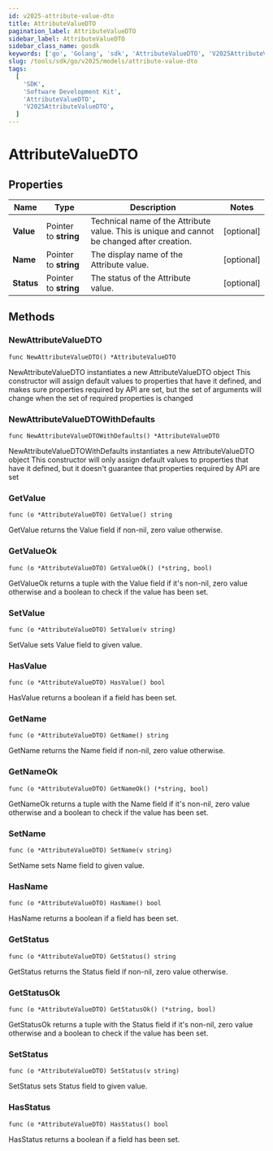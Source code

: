 ```yaml
---
id: v2025-attribute-value-dto
title: AttributeValueDTO
pagination_label: AttributeValueDTO
sidebar_label: AttributeValueDTO
sidebar_class_name: gosdk
keywords: ['go', 'Golang', 'sdk', 'AttributeValueDTO', 'V2025AttributeValueDTO']
slug: /tools/sdk/go/v2025/models/attribute-value-dto
tags:
  [
    'SDK',
    'Software Development Kit',
    'AttributeValueDTO',
    'V2025AttributeValueDTO',
  ]
---
```


# AttributeValueDTO

## Properties

| Name | Type | Description | Notes |
| --- | --- | --- | --- |
| **Value** | Pointer to **string** | Technical name of the Attribute value. This is unique and cannot be changed after creation. | [optional] |
| **Name** | Pointer to **string** | The display name of the Attribute value. | [optional] |
| **Status** | Pointer to **string** | The status of the Attribute value. | [optional] |

## Methods

### NewAttributeValueDTO

`func NewAttributeValueDTO() *AttributeValueDTO`

NewAttributeValueDTO instantiates a new AttributeValueDTO object This constructor will assign default values to properties that have it defined, and makes sure properties required by API are set, but the set of arguments will change when the set of required properties is changed

### NewAttributeValueDTOWithDefaults

`func NewAttributeValueDTOWithDefaults() *AttributeValueDTO`

NewAttributeValueDTOWithDefaults instantiates a new AttributeValueDTO object This constructor will only assign default values to properties that have it defined, but it doesn't guarantee that properties required by API are set

### GetValue

`func (o *AttributeValueDTO) GetValue() string`

GetValue returns the Value field if non-nil, zero value otherwise.

### GetValueOk

`func (o *AttributeValueDTO) GetValueOk() (*string, bool)`

GetValueOk returns a tuple with the Value field if it's non-nil, zero value otherwise and a boolean to check if the value has been set.

### SetValue

`func (o *AttributeValueDTO) SetValue(v string)`

SetValue sets Value field to given value.

### HasValue

`func (o *AttributeValueDTO) HasValue() bool`

HasValue returns a boolean if a field has been set.

### GetName

`func (o *AttributeValueDTO) GetName() string`

GetName returns the Name field if non-nil, zero value otherwise.

### GetNameOk

`func (o *AttributeValueDTO) GetNameOk() (*string, bool)`

GetNameOk returns a tuple with the Name field if it's non-nil, zero value otherwise and a boolean to check if the value has been set.

### SetName

`func (o *AttributeValueDTO) SetName(v string)`

SetName sets Name field to given value.

### HasName

`func (o *AttributeValueDTO) HasName() bool`

HasName returns a boolean if a field has been set.

### GetStatus

`func (o *AttributeValueDTO) GetStatus() string`

GetStatus returns the Status field if non-nil, zero value otherwise.

### GetStatusOk

`func (o *AttributeValueDTO) GetStatusOk() (*string, bool)`

GetStatusOk returns a tuple with the Status field if it's non-nil, zero value otherwise and a boolean to check if the value has been set.

### SetStatus

`func (o *AttributeValueDTO) SetStatus(v string)`

SetStatus sets Status field to given value.

### HasStatus

`func (o *AttributeValueDTO) HasStatus() bool`

HasStatus returns a boolean if a field has been set.
